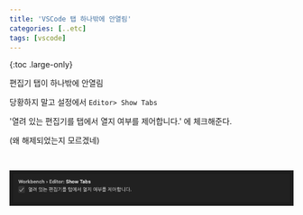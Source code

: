 ```yaml
---
title: 'VSCode 탭 하나밖에 안열림'
categories: [..etc]
tags: [vscode]
---
```


{:toc .large-only}

편집기 탭이 하나밖에 안열림

당황하지 말고 설정에서 `Editor> Show Tabs`

'열려 있는 편집기를 탭에서 열지 여부를 제어합니다.' 에 체크해준다.

(왜 해제되었는지 모르겠네)

<img src="/assets/img/blog/2022-05-24-vscode-tab.png" style="margin-top:30px;">
